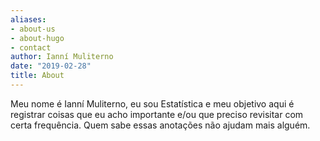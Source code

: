```yaml
---
aliases:
- about-us
- about-hugo
- contact
author: Ianní Muliterno
date: "2019-02-28"
title: About
---
```


Meu nome é Ianní Muliterno, eu sou Estatística e meu objetivo aqui é registrar coisas que eu acho importante e/ou que preciso revisitar com certa frequência. Quem sabe essas anotações não ajudam mais alguém.
